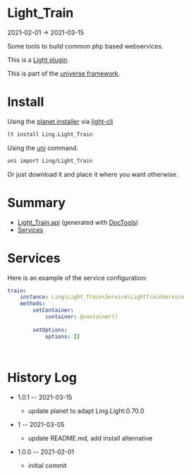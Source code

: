 Light_Train
===========
2021-02-01 -> 2021-03-15



Some tools to build common php based webservices.


This is a [Light plugin](https://github.com/lingtalfi/Light/blob/master/doc/pages/plugin.md).

This is part of the [universe framework](https://github.com/karayabin/universe-snapshot).


Install
==========
Using the [planet installer](https://github.com/lingtalfi/Light_PlanetInstaller) via [light-cli](https://github.com/lingtalfi/Light_Cli)
```bash
lt install Ling.Light_Train
```

Using the [uni](https://github.com/lingtalfi/universe-naive-importer) command.
```bash
uni import Ling/Light_Train
```

Or just download it and place it where you want otherwise.






Summary
===========
- [Light_Train api](https://github.com/lingtalfi/Light_Train/blob/master/doc/api/Ling/Light_Train.md) (generated with [DocTools](https://github.com/lingtalfi/DocTools))
- [Services](#services)






Services
=========


Here is an example of the service configuration:

```yaml
train: 
    instance: Ling\Light_Train\Service\LightTrainService
    methods: 
        setContainer: 
            container: @container()
        
        setOptions: 
            options: []
        
    


```



History Log
=============

- 1.0.1 -- 2021-03-15

    - update planet to adapt Ling.Light:0.70.0

- 1 -- 2021-03-05

    - update README.md, add install alternative

- 1.0.0 -- 2021-02-01

    - initial commit